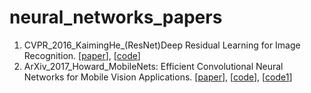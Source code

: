 # neural_networks_papers

1. CVPR_2016_KaimingHe_(ResNet)Deep Residual Learning for Image Recognition. [[paper](https://arxiv.org/pdf/1512.03385.pdf)], [[code](https://github.com/KaimingHe/deep-residual-networks)]
1. ArXiv_2017_Howard_MobileNets: Efficient Convolutional Neural Networks for Mobile Vision Applications. [[paper](https://arxiv.org/pdf/1704.04861.pdf)], [[code](https://github.com/tensorflow/models/blob/master/research/slim/nets/mobilenet_v1.md)], [[code1](https://github.com/Zehaos/MobileNet)]
